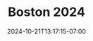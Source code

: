 ---
date: '2024-10-21T13:17:15-07:00'
draft: true
featured: true
title: Boston 2024
description: Photos from my Boston trip.
# type: gallery
categories: ["vacation"]
featured_image: DSC02923.jpg
# resources:
#   - src: dummy.jpg
#     title: Brown tabby cat on white stairs by Alexander London
---
